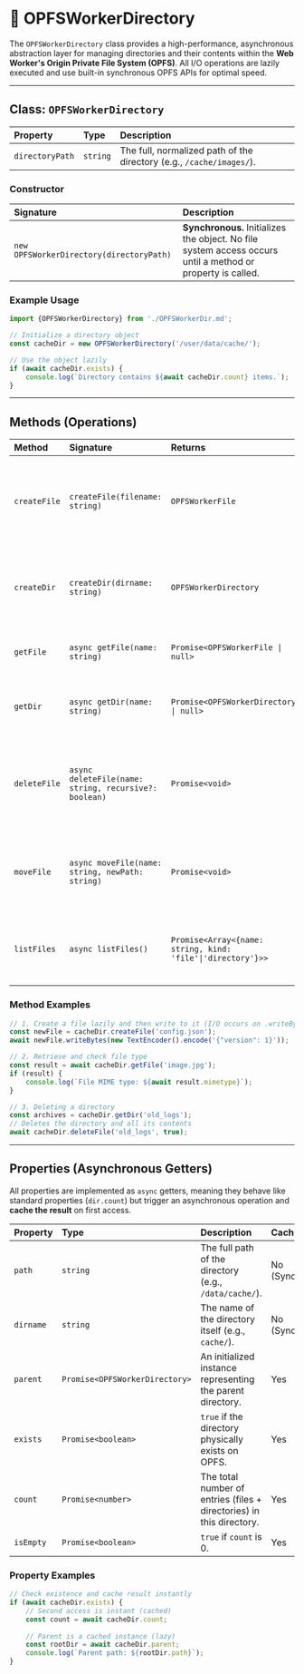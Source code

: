 
# 📂 OPFSWorkerDirectory 

The `OPFSWorkerDirectory` class provides a high-performance, asynchronous abstraction layer for managing directories and their contents within the **Web Worker's Origin Private File System (OPFS)**. All I/O operations are lazily executed and use built-in synchronous OPFS APIs for optimal speed.

-----

## Class: `OPFSWorkerDirectory`

| Property | Type | Description |
| :--- | :--- | :--- |
| `directoryPath` | `string` | The full, normalized path of the directory (e.g., `/cache/images/`). |

### Constructor

| Signature | Description |
| :--- | :--- |
| `new OPFSWorkerDirectory(directoryPath)` | **Synchronous.** Initializes the object. No file system access occurs until a method or property is called. |

### Example Usage

```javascript
import {OPFSWorkerDirectory} from './OPFSWorkerDir.md';

// Initialize a directory object
const cacheDir = new OPFSWorkerDirectory('/user/data/cache/');

// Use the object lazily
if (await cacheDir.exists) {
    console.log(`Directory contains ${await cacheDir.count} items.`);
}
```

-----

## Methods (Operations)

| Method | Signature | Returns | Description |
| :--- | :--- | :--- | :--- |
| `createFile` | `createFile(filename: string)` | `OPFSWorkerFile` | **Synchronous & Lazy.** Creates and returns an uninitialized `OPFSWorkerFile` object representing a file in this directory. |
| `createDir` | `createDir(dirname: string)` | `OPFSWorkerDirectory` | **Synchronous & Lazy.** Creates and returns an uninitialized `OPFSWorkerDirectory` object representing a subdirectory. |
| `getFile` | `async getFile(name: string)` | `Promise<OPFSWorkerFile \| null>` | Retrieves a file entry by name. Returns `null` if the file doesn't exist. |
| `getDir` | `async getDir(name: string)` | `Promise<OPFSWorkerDirectory \| null>` | Retrieves a subdirectory by name. Returns `null` if the directory doesn't exist. |
| `deleteFile` | `async deleteFile(name: string, recursive?: boolean)` | `Promise<void>` | Deletes the named file or directory. `recursive: true` is required for non-empty directories. Clears the property cache (`count`, `files`, etc.). |
| `moveFile` | `async moveFile(name: string, newPath: string)` | `Promise<void>` | Moves a file from this directory to a new path (implemented as copy-then-delete). **NOTE:** Currently only supports files. |
| `listFiles` | `async listFiles()` | `Promise<Array<{name: string, kind: 'file'\|'directory'}>>` | Fetches the list of all files and subdirectories within this directory. The result is cached. |

### Method Examples

```javascript
// 1. Create a file lazily and then write to it (I/O occurs on .writeBytes)
const newFile = cacheDir.createFile('config.json');
await newFile.writeBytes(new TextEncoder().encode('{"version": 1}'));

// 2. Retrieve and check file type
const result = await cacheDir.getFile('image.jpg');
if (result) {
    console.log(`File MIME type: ${await result.mimetype}`);
}

// 3. Deleting a directory
const archives = cacheDir.getDir('old_logs');
// Deletes the directory and all its contents
await cacheDir.deleteFile('old_logs', true); 
```

-----

## Properties (Asynchronous Getters)

All properties are implemented as `async` getters, meaning they behave like standard properties (`dir.count`) but trigger an asynchronous operation and **cache the result** on first access.

| Property | Type | Description | Cache Status |
| :--- | :--- | :--- | :--- |
| `path` | `string` | The full path of the directory (e.g., `/data/cache/`). | No (Synchronous) |
| `dirname` | `string` | The name of the directory itself (e.g., `cache/`). | No (Synchronous) |
| `parent` | `Promise<OPFSWorkerDirectory>` | An initialized instance representing the parent directory. | Yes |
| `exists` | `Promise<boolean>` | `true` if the directory physically exists on OPFS. | Yes |
| `count` | `Promise<number>` | The total number of entries (files + directories) in this directory. | Yes |
| `isEmpty` | `Promise<boolean>` | `true` if `count` is 0. | Yes |

### Property Examples

```javascript
// Check existence and cache result instantly
if (await cacheDir.exists) {
    // Second access is instant (cached)
    const count = await cacheDir.count; 
    
    // Parent is a cached instance (lazy)
    const rootDir = await cacheDir.parent;
    console.log(`Parent path: ${rootDir.path}`);
}
```
